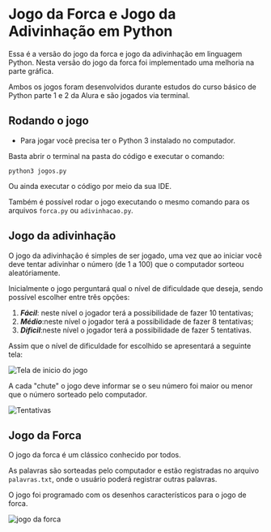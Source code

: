 # Jogo da Forca e Jogo da Adivinhação em Python

Essa é a versão do jogo da forca e jogo da adivinhação em linguagem Python.
Nesta versão do jogo da forca foi implementado uma melhoria na parte gráfica.

Ambos os jogos foram desenvolvidos durante estudos do curso básico de Python parte 1 e 2 da Alura e são jogados via terminal.

## Rodando o jogo

 - Para jogar você precisa ter o Python 3 instalado no computador.

Basta abrir o terminal na pasta do código e executar o comando:

``` python3 jogos.py ```

Ou ainda executar o código por meio da sua IDE.

Também é possível rodar o jogo executando o mesmo comando para os arquivos ``forca.py`` ou ``adivinhacao.py``. 

## Jogo da  adivinhação

O jogo da adivinhação é simples de ser jogado, uma vez que ao iniciar você deve tentar adivinhar o número (de 1 a 100) que o computador sorteou aleatóriamente.

Inicialmente o jogo perguntará qual o nível de dificuldade que deseja, sendo possível escolher entre três opções:

1. ***Fácil***: neste nível o jogador terá a possibilidade de fazer 10 tentativas;
1. ***Médio***:neste nível o jogador terá a possibilidade de fazer 8 tentativas;
1. ***Dificil***:neste nível o jogador terá a possibilidade de fazer 5 tentativas.

Assim que o nível de dificuldade for escolhido se apresentará a seguinte tela:

![Tela de inicio do jogo](/Imagens/Captura%20de%20tela%20-%20Jogo%20adivinhacao.png)

 A cada "chute" o jogo deve informar se o seu número foi maior ou menor que o número sorteado pelo computador.

![Tentativas](/Imagens/Captura%20de%20tela%20-%20Jogo%20adivinhacao2.png)

## Jogo da Forca

O jogo da forca é um clássico conhecido por todos.

As palavras são sorteadas pelo computador e estão registradas no arquivo ```palavras.txt```, onde o usuário poderá registrar outras palavras.

O jogo foi programado com os desenhos característicos para o jogo de forca.

![jogo da forca](/Imagens/Forca.png)